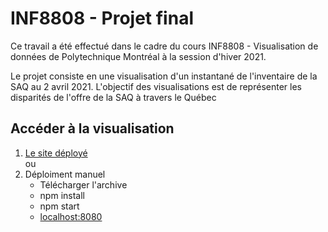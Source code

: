 # INF8808 - Projet final
Ce travail a été effectué dans le cadre du cours INF8808 - Visualisation de données de Polytechnique Montréal à la session d'hiver 2021.
  
Le projet consiste en une visualisation d'un instantané de l'inventaire de la SAQ au 2 avril 2021. L'objectif des visualisations est de représenter les disparités de l'offre de la SAQ à travers le Québec

## Accéder à la visualisation
1. [Le site déployé](https://mepatron.github.io/)  
ou
2. Déploiment manuel
    - Télécharger l'archive
    - npm install
    - npm start
    - [localhost:8080](http://localhost:8080/)
